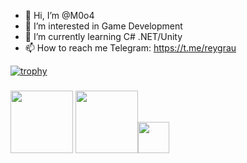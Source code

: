 - 👋 Hi, I’m @M0o4
- 👀 I’m interested in Game Development
- 🌱 I’m currently learning C# .NET/Unity
- 📫 How to reach me
Telegram: https://t.me/reygrau

[![trophy](https://github-profile-trophy.vercel.app/?username=ryo-ma&theme=onedark&column=4)](https://github.com/ryo-ma/github-profile-trophy)
### <img src="https://media.giphy.com/media/UZfBIdKciJXVe/giphy.gif" width="100"> <img src="https://media.giphy.com/media/cNMvigKJK2fVfEHtDh/giphy.gif" width="100"><img src="https://media.giphy.com/media/Un9ecvRqXKyYXikiEp/giphy.gif" width="50">
<!---
M0o4/M0o4 is a ✨ special ✨ repository because its `README.md` (this file) appears on your GitHub profile.
You can click the Preview link to take a look at your changes.
--->
